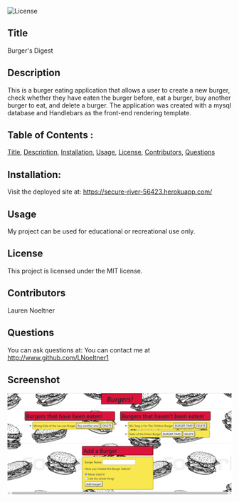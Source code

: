 ![License](https://img.shields.io/badge/License-MIT-red)

## Title

Burger's Digest

## Description

This is a burger eating application that allows a user to create a new burger, check whether they have eaten the burger before, eat a burger, buy another burger to eat, and delete a burger. The application was created with a mysql database and Handlebars as the front-end rendering template.

## Table of Contents :

[Title](#Title),
[Description](#Description),
[Installation](#Installation),
[Usage](#Usage),
[License](#License),
[Contributors](#Contributors),
[Questions](#Questions)

## Installation:

Visit the deployed site at: https://secure-river-56423.herokuapp.com/

## Usage

My project can be used for educational or recreational use only.

## License

This project is licensed under the MIT license.

## Contributors

Lauren Noeltner

## Questions

You can ask questions at: You can contact me at http://www.github.com/LNoeltner1

## Screenshot

![Screenshot](public/assets/img/screenshot.png)
